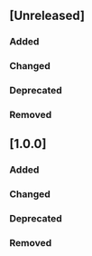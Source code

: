 ## [Unreleased]
### Added

### Changed

### Deprecated

### Removed

## [1.0.0]
### Added

### Changed


### Deprecated


### Removed

